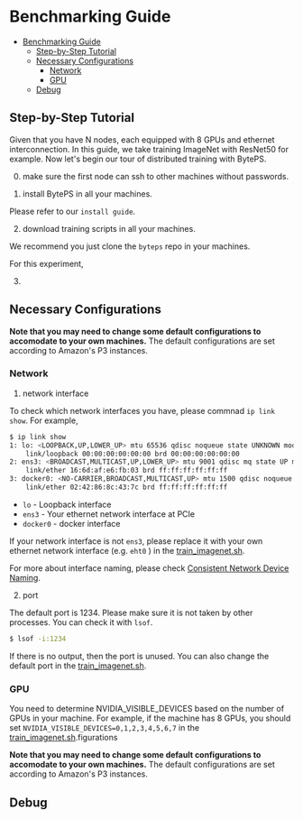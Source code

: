 # Benchmarking Guide


- [Benchmarking Guide](#benchmarking-guide)
  - [Step-by-Step Tutorial](#step-by-step-tutorial)
  - [Necessary Configurations](#necessary-configurations)
    - [Network](#network)
    - [GPU](#gpu)
  - [Debug](#debug)

## Step-by-Step Tutorial

Given that you have N nodes, each equipped with 8 GPUs and ethernet interconnection. In this guide, we take training ImageNet with ResNet50 for example. Now let's begin our tour of distributed training with BytePS.

0. make sure the first node can ssh to other machines without passwords.



1. install BytePS in all your machines. 

Please refer to our `install guide`. 

2. download training scripts in all your machines. 

We recommend you just clone the `byteps` repo in your machines. 

For this experiment, 

3. 




## Necessary Configurations

**Note that you may need to change some default configurations to accomodate to your own machines.** The default configurations are set according to Amazon's P3 instances.

### Network

1. network interface

To check which network interfaces you have, please commnad `ip link show`. For example,

```sh
$ ip link show
1: lo: <LOOPBACK,UP,LOWER_UP> mtu 65536 qdisc noqueue state UNKNOWN mode DEFAULT group default qlen 1000
    link/loopback 00:00:00:00:00:00 brd 00:00:00:00:00:00
2: ens3: <BROADCAST,MULTICAST,UP,LOWER_UP> mtu 9001 qdisc mq state UP mode DEFAULT group default qlen 1000
    link/ether 16:6d:af:e6:fb:03 brd ff:ff:ff:ff:ff:ff
3: docker0: <NO-CARRIER,BROADCAST,MULTICAST,UP> mtu 1500 qdisc noqueue state DOWN mode DEFAULT group default
    link/ether 02:42:86:8c:43:7c brd ff:ff:ff:ff:ff:ff
```

- `lo` - Loopback interface 
- `ens3` - Your ethernet network interface at PCIe 
- `docker0` - docker interface

If your network interface is not `ens3`, please replace it with your own ethernet network interface (e.g. `eht0` ) in the [train_imagenet.sh](train_imagenet.sh).

For more about interface naming, please check [Consistent Network Device Naming](https://en.wikipedia.org/wiki/Consistent_Network_Device_Naming).

2. port 

The default port is 1234. Please make sure it is not taken by other processes. You can check it with `lsof`. 

```sh
$ lsof -i:1234
```

If there is no output, then the port is unused. You can also change the default port in the [train_imagenet.sh](train_imagenet.sh).

### GPU

You need to determine NVIDIA_VISIBLE_DEVICES based on the number of GPUs in your machine. For example, if the machine has 8 GPUs, you should set `NVIDIA_VISIBLE_DEVICES=0,1,2,3,4,5,6,7` in the [train_imagenet.sh](train_imagenet.sh).figurations

**Note that you may need to change some default configurations to accomodate to your own machines.** The default configurations are set according to Amazon's P3 instances.


## Debug

